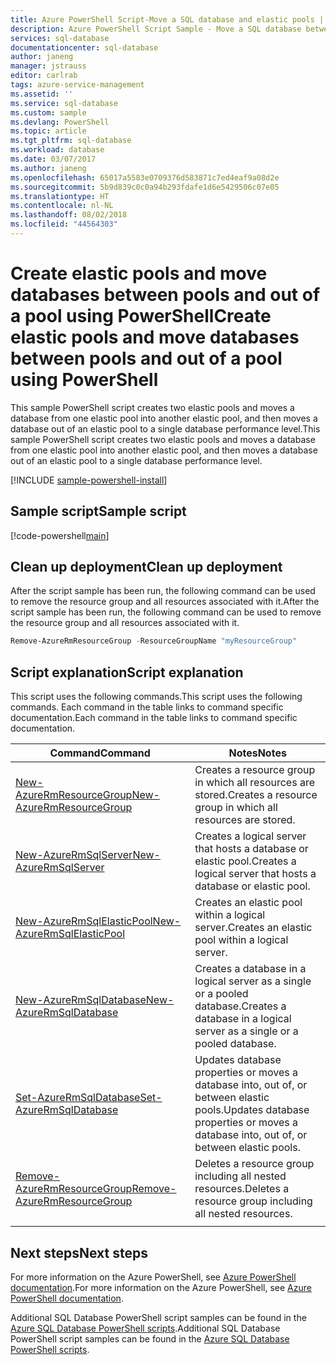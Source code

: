 ```yaml
---
title: Azure PowerShell Script-Move a SQL database and elastic pools | Microsoft Docs
description: Azure PowerShell Script Sample - Move a SQL database between elastic pools using PowerShell
services: sql-database
documentationcenter: sql-database
author: janeng
manager: jstrauss
editor: carlrab
tags: azure-service-management
ms.assetid: ''
ms.service: sql-database
ms.custom: sample
ms.devlang: PowerShell
ms.topic: article
ms.tgt_pltfrm: sql-database
ms.workload: database
ms.date: 03/07/2017
ms.author: janeng
ms.openlocfilehash: 65017a5583e0709376d583871c7ed4eaf9a08d2e
ms.sourcegitcommit: 5b9d839c0c0a94b293fdafe1d6e5429506c07e05
ms.translationtype: HT
ms.contentlocale: nl-NL
ms.lasthandoff: 08/02/2018
ms.locfileid: "44564303"
---
```

# <a name="create-elastic-pools-and-move-databases-between-pools-and-out-of-a-pool-using-powershell"></a><span data-ttu-id="4c031-103">Create elastic pools and move databases between pools and out of a pool using PowerShell</span><span class="sxs-lookup"><span data-stu-id="4c031-103">Create elastic pools and move databases between pools and out of a pool using PowerShell</span></span>

<span data-ttu-id="4c031-104">This sample PowerShell script creates two elastic pools and moves a database from one elastic pool into another elastic pool, and then moves a database out of an elastic pool to a single database performance level.</span><span class="sxs-lookup"><span data-stu-id="4c031-104">This sample PowerShell script creates two elastic pools and moves a database from one elastic pool into another elastic pool, and then moves a database out of an elastic pool to a single database performance level.</span></span> 

[!INCLUDE [sample-powershell-install](../../../includes/sample-powershell-install-no-ssh.md)]

## <a name="sample-script"></a><span data-ttu-id="4c031-105">Sample script</span><span class="sxs-lookup"><span data-stu-id="4c031-105">Sample script</span></span>

[!code-powershell[main](../../../powershell_scripts/sql-database/move-database-between-pools-and-standalone/move-database-between-pools-and-standalone.ps1 "Move database between pools")]

## <a name="clean-up-deployment"></a><span data-ttu-id="4c031-106">Clean up deployment</span><span class="sxs-lookup"><span data-stu-id="4c031-106">Clean up deployment</span></span>

<span data-ttu-id="4c031-107">After the script sample has been run, the following command can be used to remove the resource group and all resources associated with it.</span><span class="sxs-lookup"><span data-stu-id="4c031-107">After the script sample has been run, the following command can be used to remove the resource group and all resources associated with it.</span></span>

```powershell
Remove-AzureRmResourceGroup -ResourceGroupName "myResourceGroup"
```

## <a name="script-explanation"></a><span data-ttu-id="4c031-108">Script explanation</span><span class="sxs-lookup"><span data-stu-id="4c031-108">Script explanation</span></span>

<span data-ttu-id="4c031-109">This script uses the following commands.</span><span class="sxs-lookup"><span data-stu-id="4c031-109">This script uses the following commands.</span></span> <span data-ttu-id="4c031-110">Each command in the table links to command specific documentation.</span><span class="sxs-lookup"><span data-stu-id="4c031-110">Each command in the table links to command specific documentation.</span></span>

| <span data-ttu-id="4c031-111">Command</span><span class="sxs-lookup"><span data-stu-id="4c031-111">Command</span></span> | <span data-ttu-id="4c031-112">Notes</span><span class="sxs-lookup"><span data-stu-id="4c031-112">Notes</span></span> |
|---|---|
| [<span data-ttu-id="4c031-113">New-AzureRmResourceGroup</span><span class="sxs-lookup"><span data-stu-id="4c031-113">New-AzureRmResourceGroup</span></span>](https://docs.microsoft.com/powershell/resourcemanager/azurerm.resources/v3.5.0/new-azurermresourcegroup) | <span data-ttu-id="4c031-114">Creates a resource group in which all resources are stored.</span><span class="sxs-lookup"><span data-stu-id="4c031-114">Creates a resource group in which all resources are stored.</span></span> |
| [<span data-ttu-id="4c031-115">New-AzureRmSqlServer</span><span class="sxs-lookup"><span data-stu-id="4c031-115">New-AzureRmSqlServer</span></span>](https://docs.microsoft.com/powershell/resourcemanager/azurerm.sql/v2.5.0/new-azurermsqlserver) | <span data-ttu-id="4c031-116">Creates a logical server that hosts a database or elastic pool.</span><span class="sxs-lookup"><span data-stu-id="4c031-116">Creates a logical server that hosts a database or elastic pool.</span></span> |
| [<span data-ttu-id="4c031-117">New-AzureRmSqlElasticPool</span><span class="sxs-lookup"><span data-stu-id="4c031-117">New-AzureRmSqlElasticPool</span></span>](https://docs.microsoft.com/powershell/resourcemanager/azurerm.sql/v2.5.0/new-azurermsqlelasticpool) | <span data-ttu-id="4c031-118">Creates an elastic pool within a logical server.</span><span class="sxs-lookup"><span data-stu-id="4c031-118">Creates an elastic pool within a logical server.</span></span> |
| [<span data-ttu-id="4c031-119">New-AzureRmSqlDatabase</span><span class="sxs-lookup"><span data-stu-id="4c031-119">New-AzureRmSqlDatabase</span></span>](https://docs.microsoft.com/powershell/resourcemanager/azurerm.sql/v2.5.0/new-azurermsqldatabase) | <span data-ttu-id="4c031-120">Creates a database in a logical server as a single or a pooled database.</span><span class="sxs-lookup"><span data-stu-id="4c031-120">Creates a database in a logical server as a single or a pooled database.</span></span> |
| [<span data-ttu-id="4c031-121">Set-AzureRmSqlDatabase</span><span class="sxs-lookup"><span data-stu-id="4c031-121">Set-AzureRmSqlDatabase</span></span>](https://docs.microsoft.com/powershell/resourcemanager/azurerm.sql/v2.5.0/set-azurermsqldatabase) | <span data-ttu-id="4c031-122">Updates database properties or moves a database into, out of, or between elastic pools.</span><span class="sxs-lookup"><span data-stu-id="4c031-122">Updates database properties or moves a database into, out of, or between elastic pools.</span></span> |
| [<span data-ttu-id="4c031-123">Remove-AzureRmResourceGroup</span><span class="sxs-lookup"><span data-stu-id="4c031-123">Remove-AzureRmResourceGroup</span></span>](https://docs.microsoft.com/powershell/resourcemanager/azurerm.resources/v3.5.0/remove-azurermresourcegroup) | <span data-ttu-id="4c031-124">Deletes a resource group including all nested resources.</span><span class="sxs-lookup"><span data-stu-id="4c031-124">Deletes a resource group including all nested resources.</span></span> |
|||

## <a name="next-steps"></a><span data-ttu-id="4c031-125">Next steps</span><span class="sxs-lookup"><span data-stu-id="4c031-125">Next steps</span></span>

<span data-ttu-id="4c031-126">For more information on the Azure PowerShell, see [Azure PowerShell documentation](https://docs.microsoft.com/powershell/).</span><span class="sxs-lookup"><span data-stu-id="4c031-126">For more information on the Azure PowerShell, see [Azure PowerShell documentation](https://docs.microsoft.com/powershell/).</span></span>

<span data-ttu-id="4c031-127">Additional SQL Database PowerShell script samples can be found in the [Azure SQL Database PowerShell scripts](../sql-database-powershell-samples.md).</span><span class="sxs-lookup"><span data-stu-id="4c031-127">Additional SQL Database PowerShell script samples can be found in the [Azure SQL Database PowerShell scripts](../sql-database-powershell-samples.md).</span></span>
